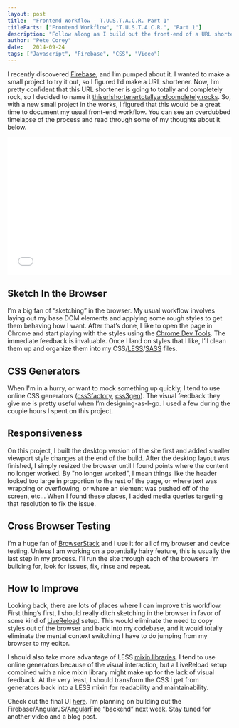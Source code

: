 ```yaml
---
layout: post
title:  "Frontend Workflow - T.U.S.T.A.C.R. Part 1"
titleParts: ["Frontend Workflow", "T.U.S.T.A.C.R.", "Part 1"]
description: "Follow along as I build out the front-end of a URL shortener built using Firebase!"
author: "Pete Corey"
date:   2014-09-24
tags: ["Javascript", "Firebase", "CSS", "Video"]
---
```


I recently discovered [Firebase](https://www.firebase.com/), and I’m pumped about it. I wanted to make a small project to try it out, so I figured I’d make a URL shortener. Now, I’m pretty confident that this URL shortener is going to totally and completely rock, so I decided to name it [thisurlshortenertotallyandcompletely.rocks](http://www.thisurlshortenertotallyandcompletely.rocks/). So, with a new small project in the works, I figured that this would be a great time to document my usual front-end workflow. You can see an overdubbed timelapse of the process and read through some of my thoughts about it below.

<div style="position: relative; padding-bottom: 56.25%; padding-top: 25px; height: 0;">
    <iframe style="position: absolute; top: 0; left: 0; width: 100%; height: 100%;" src="//www.youtube.com/embed/b_9rGR1U4V0" frameborder="0" allowfullscreen></iframe>
</div>

## Sketch In the Browser

I’m a big fan of “sketching” in the browser. My usual workflow involves laying out my base DOM elements and applying some rough styles to get them behaving how I want.  After that’s done, I like to open the page in Chrome and start playing with the styles using the [Chrome Dev Tools](https://developer.chrome.com/devtools). The immediate feedback is invaluable. Once I land on styles that I like, I’ll clean them up and organize them into my CSS/[LESS](http://lesscss.org/)/[SASS](http://sass-lang.com/) files.

## CSS Generators

When I'm in a hurry, or want to mock something up quickly, I tend to use online CSS generators ([css3factory](http://www.css3factory.com/), [css3gen](http://css3gen.com/)). The visual feedback they give me is pretty useful when I’m designing-as-I-go. I used a few during the couple hours I spent on this project.

## Responsiveness

On this project, I built the desktop version of the site first and added smaller viewport style changes at the end of the build. After the desktop layout was finished, I simply resized the browser until I found points where the content no longer worked.  By "no longer worked", I mean things like the header looked too large in proportion to the rest of the page, or where text was wrapping or overflowing, or where an element was pushed off of the screen, etc... When I found these places, I added media queries targeting that resolution to fix the issue.

## Cross Browser Testing

I’m a huge fan of [BrowserStack](http://www.browserstack.com/) and I use it for all of my browser and device testing. Unless I am working on a potentially hairy feature, this is usually the last step in my process. I’ll run the site through each of the browsers I’m building for, look for issues, fix, rinse and repeat.

## How to Improve

Looking back, there are lots of places where I can improve this workflow. First thing’s first, I should really ditch sketching in the browser in favor of some kind of [LiveReload](http://livereload.com/) setup. This would eliminate the need to copy styles out of the browser and back into my codebase, and it would totally eliminate the mental context switching I have to do jumping from my browser to my editor.

I should also take more advantage of LESS [mixin libraries](http://lesshat.madebysource.com/). I tend to use online generators because of the visual interaction, but a LiveReload setup combined with a nice mixin library might make up for the lack of visual feedback. At the very least, I should transform the CSS I get from generators back into a LESS mixin for readability and maintainability.

Check out the final UI [here](http://www.thisurlshortenertotallyandcompletely.rocks/). I’m planning on building out the Firebase/AngularJS/[AngularFire](https://www.firebase.com/docs/web/libraries/angular/index.html) “backend” next week. Stay tuned for another video and a blog post.
